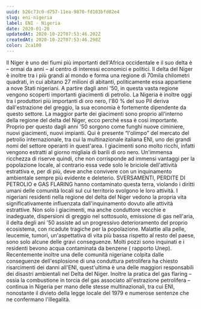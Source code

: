 ```yaml
---
uuid: b26c73c0-d757-11ea-9870-fd103bfd82e4
slug: eni-nigeria
label: ENI - Nigeria
date: 2020-01-20
updatedAt: 2020-10-22T07:53:46.202Z
createdAt: 2020-10-22T07:53:46.298Z
color: 2ca100
---
```


Il Niger è uno dei fiumi più importanti dell'Africa occidentale e il suo delta è – ormai da anni – al centro di interessi economici e politici. Il delta del Niger è inoltre tra i più grandi al mondo e forma una regione di 70mila chilometri quadrati, in cui abitano 27 milioni di abitanti, politicamente essa appartiene a nove Stati nigeriani. A partire dagli anni '50, in questa vasta regione vengono scoperti importanti giacimenti di petrolio. La Nigeria è inoltre oggi tra i produttori più importanti di oro nero, l'80 % del suo Pil deriva dall'estrazione del greggio, la sua economia è fortemente dipendente da questo settore. La maggior parte dei giacimenti sono proprio all'interno della regione del delta del Niger, ecco perché essa è così importante. Proprio per questo dagli anni '50 sorgono come funghi nuove ciminiere, nuovi giacimenti, nuovi impianti. Qui è presente “l'olimpo” del mercato del petrolio internazionale, tra cui la multinazionale italiana ENI, uno dei grandi nomi del settore operanti in quest'area. I giacimenti sono molto ricchi, infatti vengono estratti al giorno migliaia di barili di oro nero. Un'immensa ricchezza di riserve quindi, che non corrisponde ad immensi vantaggi per la popolazione locale, al contrario essa vede solo le briciole dell'attività estrattiva e, per di più, deve anche convivere con un inquinamento ambientale sempre più evidente e deleterio. SVERSAMENTI, PERDITE DI PETROLIO e GAS FLARING hanno contaminato questa terra, violando i diritti umani delle comunità locali sul cui territorio svolgono le loro attività. I nigeriani residenti nella regione del delta del Niger vedono la propria vita significativamente influenzata dall'inquinamento dovuto alle attività estrattive. Non solo i giacimenti, ma anche conduttore vecchie e inadeguate, dispersioni di greggio nel sottosuolo, emissione di gas nell'aria, il delta degli ani '50 assiste ad un progressivo deterioramento del proprio ecosistema, con ricadute tragiche per la popolazione. Malattie alla pelle, leucemie, tumori, un'aspettativa di vita più bassa rispetto al resto del paese, sono solo alcune delle gravi conseguenze. Molti pozzi sono inquinati e i residenti bevono acqua contaminata da benzene ( rapporto Unep). Recentemente inoltre una delle comunità nigeriane colpita dalle conseguenze dell'esplosione di una conduttura petrolifera ha chiesto risarcimenti dei danni all'ENI, quest'ultima è una delle maggiori responsabili dei disastri ambientali nel Delta del Niger. Inoltre la pratica del gas flaring – ossia la combustione in torcia del gas associato all'estrazione petrolifera – continua in Nigeria per mano delle stesse multinazionali, tra cui ENI, nonostante il divieto della legge locale del 1979 e numerose sentenze che ne confermano l'illegalità.